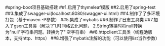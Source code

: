 #spring-boot项目基础搭建
##1.启用了thymeleaf模版
##2.启用了spring-test
##3.集成了swagger-ui(localhost:8080/swagger-ui.html)
##4.制作了了多环境打包（基于maven -P参数）
##5.集成了mybatis
##6.制作了日志工具类
##7.加入了gson工具类（解决了1.时间格式化问题， 2.String转换时将null转换为"null"字符串问题。转换为了''空字符串）
##8.httpclient工具类（线程池版本，支持http、https）
##8.增强了mybatis注解的功能（可以使用list当作参数）

